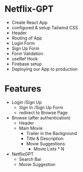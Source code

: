 # Netflix-GPT

- Create React App
- configured & setup Tailwind CSS
- Header
- Routing of App
- Login Form
- Sign Up Form
- Form Validation
- useRef Hook
- Firebase setup
- Deploying our App to production


# Features
- Login /Sign Up
    - Sign In /Sign Up Form
    - redirect to Browse Page
- Browse (after authentication)
    - Header
    - Main Movie
        - Trailer in the Background
        - Title & Description
        - Movie Suggestions
            - Movie Lists * N
- NetflixGPT
    - Search Bar
    - Movie Suggestion
